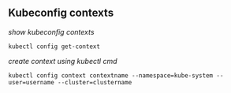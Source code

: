 ## Kubeconfig contexts

*show kubeconfig contexts*

`kubectl config get-context`

*create context using kubectl cmd*

`kubectl config context contextname --namespace=kube-system --user=username --cluster=clustername`
                            
                           
                           
